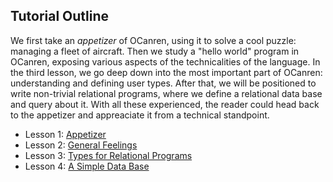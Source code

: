 ## Tutorial Outline

We first take an _appetizer_ of OCanren, using it to solve a cool puzzle:
 managing a fleet of aircraft. Then we study a "hello world" program in OCanren,
 exposing various aspects of the technicalities of the language. In the third lesson, 
 we go deep down into the most important part of OCanren: understanding and defining 
 user types. After that, we will be positioned to write non-trivial relational programs, where we define 
 a relational data base and query about it. With all these experienced, the reader 
 could head back to the appetizer and appreaciate it from a technical standpoint. 

- Lesson 1: [Appetizer](aircraft_fleet)
- Lesson 2: [General Feelings](./helloWorld)
- Lesson 3: [Types for Relational Programs](./digTypes)
- Lesson 4: [A Simple Data Base](./ascii_ctrl_db)

